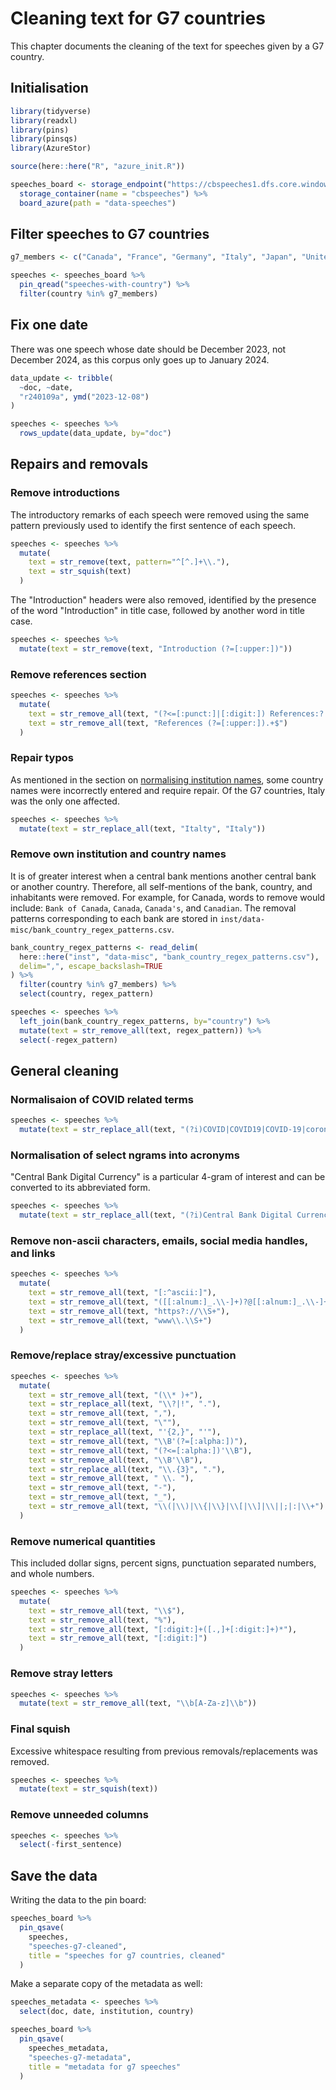 

# Cleaning text for G7 countries

This chapter documents the cleaning of the text for speeches given by a G7 country.

## Initialisation


``` r
library(tidyverse)
library(readxl)
library(pins)
library(pinsqs)
library(AzureStor)

source(here::here("R", "azure_init.R"))

speeches_board <- storage_endpoint("https://cbspeeches1.dfs.core.windows.net/", token=token) %>%
  storage_container(name = "cbspeeches") %>%
  board_azure(path = "data-speeches")
```

## Filter speeches to G7 countries


``` r
g7_members <- c("Canada", "France", "Germany", "Italy", "Japan", "United Kingdom", "United States")

speeches <- speeches_board %>%
  pin_qread("speeches-with-country") %>%
  filter(country %in% g7_members)
```

## Fix one date

There was one speech whose date should be December 2023, not December 2024, as this corpus only goes
up to January 2024.


``` r
data_update <- tribble(
  ~doc, ~date,
  "r240109a", ymd("2023-12-08")
)

speeches <- speeches %>%
  rows_update(data_update, by="doc")
```

## Repairs and removals

### Remove introductions

The introductory remarks of each speech were removed using the same pattern previously used to
identify the first sentence of each speech.


``` r
speeches <- speeches %>%
  mutate(
    text = str_remove(text, pattern="^[^.]+\\."),
    text = str_squish(text)
  )
```

The "Introduction" headers were also removed, identified by the presence of the word "Introduction"
in title case, followed by another word in title case.


``` r
speeches <- speeches %>%
  mutate(text = str_remove(text, "Introduction (?=[:upper:])"))
```

### Remove references section


``` r
speeches <- speeches %>%
  mutate(
    text = str_remove_all(text, "(?<=[:punct:]|[:digit:]) References:? .+$"),
    text = str_remove_all(text, "References (?=[:upper:]).+$")
  )
```

### Repair typos

As mentioned in the section on [normalising institution names](#normalise-institution-names), some
country names were incorrectly entered and require repair. Of the G7 countries, Italy was the only
one affected.


``` r
speeches <- speeches %>%
  mutate(text = str_replace_all(text, "Italty", "Italy"))
```

### Remove own institution and country names

It is of greater interest when a central bank mentions another central bank or another country.
Therefore, all self-mentions of the bank, country, and inhabitants were removed. For example, for
Canada, words to remove would include: `Bank of Canada`, `Canada`, `Canada's`, and `Canadian`. The
removal patterns corresponding to each bank are stored in
`inst/data-misc/bank_country_regex_patterns.csv`.


``` r
bank_country_regex_patterns <- read_delim(
  here::here("inst", "data-misc", "bank_country_regex_patterns.csv"),
  delim=",", escape_backslash=TRUE
) %>%
  filter(country %in% g7_members) %>%
  select(country, regex_pattern)

speeches <- speeches %>%
  left_join(bank_country_regex_patterns, by="country") %>%
  mutate(text = str_remove_all(text, regex_pattern)) %>%
  select(-regex_pattern)
```

## General cleaning

### Normalisaion of COVID related terms


``` r
speeches <- speeches %>%
  mutate(text = str_replace_all(text, "(?i)COVID|COVID19|COVID-19|coronavirus", "COVID"))
```

### Normalisation of select ngrams into acronyms

"Central Bank Digital Currency" is a particular 4-gram of interest and can be converted to its
abbreviated form.


``` r
speeches <- speeches %>%
  mutate(text = str_replace_all(text, "(?i)Central Bank Digital Currency", "CBDC"))
```

### Remove non-ascii characters, emails, social media handles, and links


``` r
speeches <- speeches %>%
  mutate(
    text = str_remove_all(text, "[:^ascii:]"),
    text = str_remove_all(text, "([[:alnum:]_.\\-]+)?@[[:alnum:]_.\\-]+"),
    text = str_remove_all(text, "https?://\\S+"),
    text = str_remove_all(text, "www\\.\\S+")
  )
```

### Remove/replace stray/excessive punctuation


``` r
speeches <- speeches %>%
  mutate(
    text = str_remove_all(text, "(\\* )+"),
    text = str_replace_all(text, "\\?|!", "."),
    text = str_remove_all(text, ","),
    text = str_remove_all(text, "\""),
    text = str_replace_all(text, "'{2,}", "'"),
    text = str_remove_all(text, "\\B'(?=[:alpha:])"),
    text = str_remove_all(text, "(?<=[:alpha:])'\\B"),
    text = str_remove_all(text, "\\B'\\B"),
    text = str_replace_all(text, "\\.{3}", "."),
    text = str_remove_all(text, " \\. "),
    text = str_remove_all(text, "-"),
    text = str_remove_all(text, "_"),
    text = str_remove_all(text, "\\(|\\)|\\{|\\}|\\[|\\]|\\||;|:|\\+")
  )
```

### Remove numerical quantities

This included dollar signs, percent signs, punctuation separated numbers, and whole numbers.


``` r
speeches <- speeches %>%
  mutate(
    text = str_remove_all(text, "\\$"),
    text = str_remove_all(text, "%"),
    text = str_remove_all(text, "[:digit:]+([.,]+[:digit:]+)*"),
    text = str_remove_all(text, "[:digit:]")
  )
```

### Remove stray letters


``` r
speeches <- speeches %>%
  mutate(text = str_remove_all(text, "\\b[A-Za-z]\\b"))
```

### Final squish

Excessive whitespace resulting from previous removals/replacements was removed.


``` r
speeches <- speeches %>%
  mutate(text = str_squish(text))
```

### Remove unneeded columns


``` r
speeches <- speeches %>%
  select(-first_sentence)
```

## Save the data

Writing the data to the pin board:


``` r
speeches_board %>%
  pin_qsave(
    speeches,
    "speeches-g7-cleaned",
    title = "speeches for g7 countries, cleaned"
  )
```

Make a separate copy of the metadata as well:


``` r
speeches_metadata <- speeches %>%
  select(doc, date, institution, country)

speeches_board %>%
  pin_qsave(
    speeches_metadata,
    "speeches-g7-metadata",
    title = "metadata for g7 speeches"
  )
```
